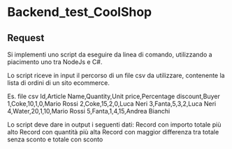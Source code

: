 # Backend_test_CoolShop

## Request
Si implementi uno script da eseguire da linea di comando, utilizzando a piacimento uno tra NodeJs e C#.

Lo script riceve in input il percorso di un file csv da utilizzare, contenente la lista di ordini di un sito ecommerce.

Es. file csv
Id,Article Name,Quantity,Unit price,Percentage discount,Buyer
1,Coke,10,1,0,Mario Rossi
2,Coke,15,2,0,Luca Neri
3,Fanta,5,3,2,Luca Neri
4,Water,20,1,10,Mario Rossi
5,Fanta,1,4,15,Andrea Bianchi

Lo script deve dare in output i seguenti dati:
Record con importo totale più alto
Record con quantità più alta
Record con maggior differenza tra totale senza sconto e totale con sconto
